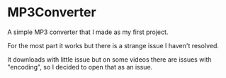 # MP3Converter
 A simple MP3 converter that I made as my first project.

 For the most part it works but there is a strange issue I haven't resolved.

 It downloads with little issue but on some videos there are issues with "encoding", so I decided to open that as an issue.
